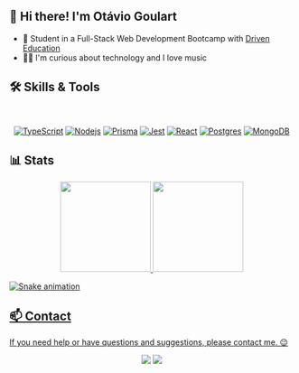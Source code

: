 
## 👋 Hi there! I'm Otávio Goulart

- 🚀 Student in a Full-Stack Web Development Bootcamp with <a href="https://www.driven.com.br">Driven Education</a>  
- 🧙‍♂️ I'm curious about technology and I love music 

## 🛠️ Skills & Tools

<br/>

<div align="center">
  
  [![TypeScript](https://img.shields.io/badge/TypeScript-007ACC?style=for-the-badge&logo=typescript&logoColor=white)](https://www.typescriptlang.org/docs/handbook/2/basic-types.html)
  [![Nodejs](https://img.shields.io/badge/Node.js-43853D?style=for-the-badge&logo=node.js&logoColor=white)](https://nodejs.org/en/docs/)
  [![Prisma](https://img.shields.io/badge/Prisma-3982CE?style=for-the-badge&logo=Prisma&logoColor=white)](https://www.prisma.io/docs/)
  [![Jest](https://img.shields.io/badge/-jest-%23C21325?style=for-the-badge&logo=jest&logoColor=white)](https://jestjs.io/)
  [![React](https://img.shields.io/badge/React-20232A?style=for-the-badge&logo=react&logoColor=61DAFB)](https://reactjs.org/)
  [![Postgres](https://img.shields.io/badge/PostgreSQL-316192?style=for-the-badge&logo=postgresql&logoColor=white)](https://www.postgresql.org/)
  [![MongoDB](https://img.shields.io/badge/MongoDB-%234ea94b.svg?style=for-the-badge&logo=mongodb&logoColor=white)](https://www.mongodb.com/docs/)

  
 </div>

## 📊 Stats
<div align="center">
  <a href="https://github.com/OtavioBGoulart">
  <img height="160em" src="https://github-readme-stats.vercel.app/api?username=OtavioBGoulart&show_icons=true&theme=radical"/>
  <img height="160em" src="https://github-readme-stats.vercel.app/api/top-langs/?username=OtavioBGoulart&layout=compact&langs_count=7&theme=radical"/>
</div>

</div align="center">

![Snake animation](https://github.com/LuSntgo/LuSntgo/blob/output/github-contribution-grid-snake.svg)
</div>

  ## 📫 Contact

 If you need help or have questions and suggestions, please contact me. 😉 

<div align="center"> 
   <a href = "mailto:otaviobgoulartt@gmail.com"><img src="https://img.shields.io/badge/-Gmail-%23333?style=for-the-badge&logo=gmail&logoColor=white" target="_blank"></a>
  <a href="https://www.linkedin.com/in/otaviobgoulart/" target="_blank"><img src="https://img.shields.io/badge/-LinkedIn-%230077B5?style=for-the-badge&logo=linkedin&logoColor=white" target="_blank"></a> 
</div>
<br><br>
